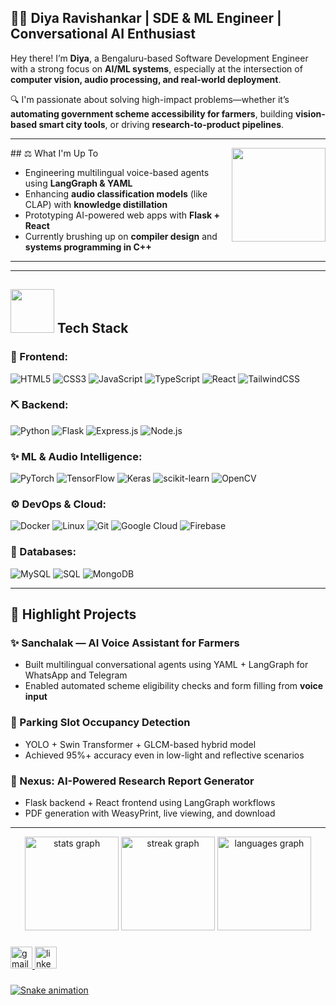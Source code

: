 
## 👩‍💻 Diya Ravishankar | SDE & ML Engineer | Conversational AI Enthusiast

Hey there! I’m **Diya**, a Bengaluru-based Software Development Engineer with a strong focus on **AI/ML systems**, especially at the intersection of **computer vision, audio processing, and real-world deployment**.

🔍 I'm passionate about solving high-impact problems—whether it’s **automating government scheme accessibility for farmers**, building **vision-based smart city tools**, or driving **research-to-product pipelines**.  

---


<img align="right" height="150" src="https://i.imgflip.com/65efzo.gif"  />
## ⚖️ What I'm Up To

- Engineering multilingual voice-based agents using **LangGraph & YAML**
- Enhancing **audio classification models** (like CLAP) with **knowledge distillation**
- Prototyping AI-powered web apps with **Flask + React**
- Currently brushing up on **compiler design** and **systems programming in C++**

---
---

## <img src="https://media4.giphy.com/media/VDdh2wgmzsXAc7FCd7/giphy.gif" width="70"/> Tech Stack

### 🚀 Frontend:
![HTML5](https://img.shields.io/badge/HTML5-%23E34F26.svg?style=for-the-badge&logo=html5&logoColor=white)
![CSS3](https://img.shields.io/badge/CSS3-%231572B6.svg?style=for-the-badge&logo=css3&logoColor=white)
![JavaScript](https://img.shields.io/badge/JavaScript-%23323330.svg?style=for-the-badge&logo=javascript&logoColor=%23F7DF1E)
![TypeScript](https://img.shields.io/badge/TypeScript-%23007ACC.svg?style=for-the-badge&logo=typescript&logoColor=white)
![React](https://img.shields.io/badge/React-%2320232a.svg?style=for-the-badge&logo=react&logoColor=%2361DAFB)
![TailwindCSS](https://img.shields.io/badge/TailwindCSS-%2338B2AC.svg?style=for-the-badge&logo=tailwind-css&logoColor=white)

### ⛏️ Backend:
![Python](https://img.shields.io/badge/python-3670A0?style=for-the-badge&logo=python&logoColor=ffdd54)
![Flask](https://img.shields.io/badge/flask-%23000.svg?style=for-the-badge&logo=flask&logoColor=white)
![Express.js](https://img.shields.io/badge/Express.js-%23404d59.svg?style=for-the-badge&logo=express&logoColor=white)
![Node.js](https://img.shields.io/badge/Node.js-%234ea94b.svg?style=for-the-badge&logo=node.js&logoColor=white)

### ✨ ML & Audio Intelligence:
![PyTorch](https://img.shields.io/badge/PyTorch-%23EE4C2C.svg?style=for-the-badge&logo=PyTorch&logoColor=white)
![TensorFlow](https://img.shields.io/badge/TensorFlow-%23FF6F00.svg?style=for-the-badge&logo=TensorFlow&logoColor=white)
![Keras](https://img.shields.io/badge/Keras-%23D00000.svg?style=for-the-badge&logo=Keras&logoColor=white)
![scikit-learn](https://img.shields.io/badge/scikit--learn-%23F7931E.svg?style=for-the-badge&logo=scikit-learn&logoColor=white)
![OpenCV](https://img.shields.io/badge/OpenCV-%23blue.svg?style=for-the-badge&logo=opencv&logoColor=white)

### ⚙️ DevOps & Cloud:
![Docker](https://img.shields.io/badge/Docker-%232496ED.svg?style=for-the-badge&logo=docker&logoColor=white)
![Linux](https://img.shields.io/badge/Linux-FCC624?style=for-the-badge&logo=linux&logoColor=black)
![Git](https://img.shields.io/badge/Git-%23F05033.svg?style=for-the-badge&logo=git&logoColor=white)
![Google Cloud](https://img.shields.io/badge/Google%20Cloud-%234285F4.svg?style=for-the-badge&logo=google-cloud&logoColor=white)
![Firebase](https://img.shields.io/badge/Firebase-%23FFCA28.svg?style=for-the-badge&logo=firebase&logoColor=white)

### 📂 Databases:
![MySQL](https://img.shields.io/badge/MySQL-%2300f.svg?style=for-the-badge&logo=mysql&logoColor=white)
![SQL](https://img.shields.io/badge/SQL-%2307405e.svg?style=for-the-badge&logo=sqlite&logoColor=white)
![MongoDB](https://img.shields.io/badge/MongoDB-%234ea94b.svg?style=for-the-badge&logo=mongodb&logoColor=white)

---

## 🎡 Highlight Projects

### ✨ Sanchalak — AI Voice Assistant for Farmers
- Built multilingual conversational agents using YAML + LangGraph for WhatsApp and Telegram
- Enabled automated scheme eligibility checks and form filling from **voice input**

### 🚗 Parking Slot Occupancy Detection
- YOLO + Swin Transformer + GLCM-based hybrid model
- Achieved 95%+ accuracy even in low-light and reflective scenarios

### 📝 Nexus: AI-Powered Research Report Generator
- Flask backend + React frontend using LangGraph workflows
- PDF generation with WeasyPrint, live viewing, and download

---

<div align="center">
  <img src="https://github-readme-stats.vercel.app/api?username=diyaravishankar&hide_title=false&hide_rank=false&show_icons=true&include_all_commits=true&count_private=true&disable_animations=false&theme=dracula&locale=en&hide_border=false" height="150" alt="stats graph"  />
  <img src="https://streak-stats.demolab.com?user=diyaravishankar&locale=en&mode=daily&theme=dracula&hide_border=false&border_radius=5&date_format=M%20j%5B,%20Y%5D" height="150" alt="streak graph"  />
  <img src="https://github-readme-stats.vercel.app/api/top-langs?username=diyaravishankar&locale=en&hide_title=false&layout=compact&card_width=320&langs_count=5&theme=dracula&hide_border=false" height="150" alt="languages graph"  />
</div>

###

###
<div align="left">
<a href="dravishankar04@gmail.com" target="_blank">
    <img src="https://img.shields.io/static/v1?message=Gmail&logo=gmail&label=&color=D14836&logoColor=white&labelColor=&style=for-the-badge" height="35" alt="gmail logo"  />
<a href="https://www.linkedin.com/in/diya-ravishankar" target="_blank">
  <img src="https://img.shields.io/static/v1?message=LinkedIn&logo=linkedin&label=&color=0077B5&logoColor=white&labelColor=&style=for-the-badge" height="35" alt="linkedin logo"  />
</div>


###

<img src="https://raw.githubusercontent.com/diyaravishankar/snake-anim/output/snake.svg" alt="Snake animation" />

###
